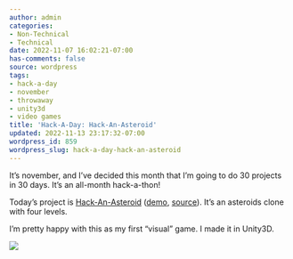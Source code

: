 ```yaml
---
author: admin
categories:
- Non-Technical
- Technical
date: 2022-11-07 16:02:21-07:00
has-comments: false
source: wordpress
tags:
- hack-a-day
- november
- throwaway
- unity3d
- video games
title: 'Hack-A-Day: Hack-An-Asteroid'
updated: 2022-11-13 23:17:32-07:00
wordpress_id: 859
wordpress_slug: hack-a-day-hack-an-asteroid
---
```

It’s november, and I’ve decided this month that I’m going to do 30 projects in 30 days. It’s an all-month hack-a-thon!

Today’s project is [Hack-An-Asteroid](https://tilde.za3k.com/hackaday/asteroid/) ([demo](https://tilde.za3k.com/hackaday/asteroid/), [source](https://github.com/za3k/day07_asteroid)). It’s an asteroids clone with four levels.

I’m pretty happy with this as my first “visual” game. I made it in Unity3D.

[![](/wp-content/uploads/2022/11/screenshot-1024x700.jpg)](https://tilde.za3k.com/hackaday/asteroid/)

